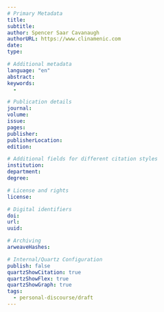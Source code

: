 ```yaml
---
# Primary Metadata
title:
subtitle:
author: Spencer Saar Cavanaugh
authorURL: https://www.clinamenic.com
date:
type:

# Additional metadata
language: "en"
abstract:
keywords:
  -

# Publication details
journal:
volume:
issue:
pages:
publisher:
publisherLocation:
edition:

# Additional fields for different citation styles
institution:
department:
degree:

# License and rights
license:

# Digital identifiers
doi:
url:
uuid:

# Archiving
arweaveHashes:

# Internal/Quartz Configuration
publish: false
quartzShowCitation: true
quartzShowFlex: true
quartzShowGraph: true
tags:
  - personal-discourse/draft
---
```

